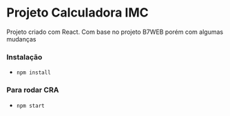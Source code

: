 # Projeto Calculadora IMC

Projeto criado com React.
Com base no projeto B7WEB porém com algumas mudanças

### Instalação

- `npm install`

### Para rodar CRA
- `npm start`